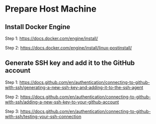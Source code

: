 # Prepare Host Machine

## Install Docker Engine

Step 1: https://docs.docker.com/engine/install/

Step 2: https://docs.docker.com/engine/install/linux-postinstall/

## Generate SSH key and add it to the GitHub account

Step 1: https://docs.github.com/en/authentication/connecting-to-github-with-ssh/generating-a-new-ssh-key-and-adding-it-to-the-ssh-agent

Step 2: https://docs.github.com/en/authentication/connecting-to-github-with-ssh/adding-a-new-ssh-key-to-your-github-account

Step 3: https://docs.github.com/en/authentication/connecting-to-github-with-ssh/testing-your-ssh-connection
